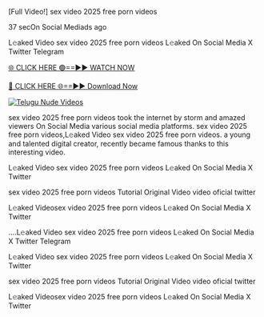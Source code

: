 [Full Video!] sex video 2025 free porn videos


37 secOn Social Mediads ago

L𝚎aked Video sex video 2025 free porn videos L𝚎aked On Social Media X Twitter Telegram

[🌐 CLICK HERE 🟢==►► WATCH NOW](https://viral-xone.blogspot.com/2025/01/valovideo.html)

[🔴 CLICK HERE 🌐==►► Download Now](https://viral-xone.blogspot.com/2025/01/valovideo.html)

[![Telugu Nude Videos](https://i.imgur.com/dJHk4Zq.gif)](https://viral-xone.blogspot.com/2025/01/valovideo.html)

sex video 2025 free porn videos took the internet by storm and amazed viewers On Social Media various social media platforms. sex video 2025 free porn videos,L𝚎aked Video sex video 2025 free porn videos. a young and talented digital creator, recently became famous thanks to this interesting video.

L𝚎aked Video sex video 2025 free porn videos L𝚎aked On Social Media X Twitter

sex video 2025 free porn videos Tutorial Original Video video oficial twitter

L𝚎aked Videosex video 2025 free porn videos L𝚎aked On Social Media X Twitter

....L𝚎aked Video sex video 2025 free porn videos L𝚎aked On Social Media X Twitter Telegram

L𝚎aked Video sex video 2025 free porn videos L𝚎aked On Social Media X Twitter

sex video 2025 free porn videos Tutorial Original Video video oficial twitter

L𝚎aked Videosex video 2025 free porn videos L𝚎aked On Social Media X Twitter